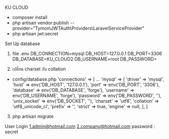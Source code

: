KU CLOUD
- composer install
- php artisan vendor:publish --provider="Tymon\JWTAuth\Providers\LaravelServiceProvider"
- php artisan jwt:secret

Set Up database
1. file .env
DB_CONNECTION=mysql
DB_HOST=127.0.0.1
DB_PORT=3306
DB_DATABASE=KU_CLOUD2
DB_USERNAME=root
DB_PASSWORD=

2. เปลี่ยน charset กับ collation
- config/database.php
     'connections' => [
         ...
         'mysql' => [
                'driver' => 'mysql',
                'host' => env('DB_HOST', '127.0.0.1'),
                'port' => env('DB_PORT', '3306'),
                'database' => env('DB_DATABASE', 'forge'),
                'username' => env('DB_USERNAME', 'forge'),
                'password' => env('DB_PASSWORD', ''),
                'unix_socket' => env('DB_SOCKET', ''),
                'charset' => 'utf8',
                'collation' => 'utf8_unicode_ci',
                'prefix' => '',
                'strict' => true,
                'engine' => null,
            ],
     ]
3. php artisan migrate

User Login
1.admin@hotmail.com
2.company@hotmail.com
password : secret

